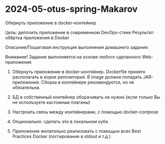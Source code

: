 # 2024-05-otus-spring-Makarov

Обернуть приложение в docker-контейнер

Цель: деплоить приложение в современном DevOps-стеке
Результат: обёртка приложения в Docker

Описание/Пошаговая инструкция выполнения домашнего задания:

Внимание! Задание выполняется на основе любого сделанного Web-приложения


1. Обернуть приложение в docker-контейнер. Dockerfile принято располагать в корне репозитория. В image должна попадать JAR-приложения. Сборка в контейнере рекомендуется, но не обязательна.

2. БД в собственный контейнер оборачивать не нужно (если только Вы не используете кастомные плагины)

3. Настроить связь между контейнерами, с помощью docker-compose

4. Опционально: сделать это в локальном кубе.

5. Приложение желательно реализовать с помощью всех Best Practices Docker (логгирование в stdout и т.д.)

   
   
   
  